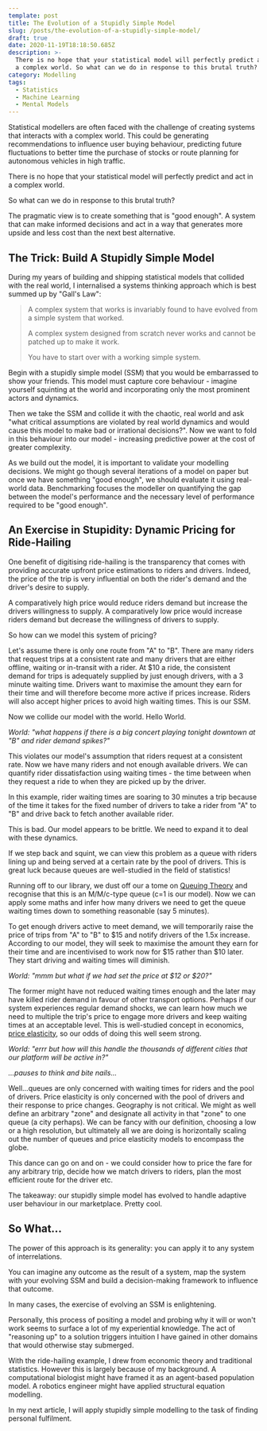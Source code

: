 ```yaml
---
template: post
title: The Evolution of a Stupidly Simple Model
slug: /posts/the-evolution-of-a-stupidly-simple-model/
draft: true
date: 2020-11-19T18:18:50.685Z
description: >-
  There is no hope that your statistical model will perfectly predict and act in
  a complex world. So what can we do in response to this brutal truth?
category: Modelling
tags:
  - Statistics
  - Machine Learning
  - Mental Models
---
```

Statistical modellers are often faced with the challenge of creating systems that interacts with a complex world. This could be generating recommendations to influence user buying behaviour, predicting future fluctuations to better time the purchase of stocks or route planning for autonomous vehicles in high traffic.

There is no hope that your statistical model will perfectly predict and act in a complex world.

So what can we do in response to this brutal truth?

The pragmatic view is to create something that is "good enough". A system that can make informed decisions and act in a way that generates more upside and less cost than the next best alternative.

## The Trick: Build A Stupidly Simple Model

During my years of building and shipping statistical models that collided with the real world, I internalised a systems thinking approach which is best summed up by "Gall's Law":

> A complex system that works is invariably found to have evolved from a simple system that worked. 
>
> A complex system designed from scratch never works and cannot be patched up to make it work. 
>
> You have to start over with a working simple system.

Begin with a stupidly simple model (SSM) that you would be embarrassed to show your friends. This model must capture core behaviour - imagine yourself squinting at the world and incorporating only the most prominent actors and dynamics.

Then we take the SSM and collide it with the chaotic, real world and ask "what critical assumptions are violated by real world dynamics and would cause this model to make bad or irrational decisions?". Now we want to fold in this behaviour into our model - increasing predictive power at the cost of greater complexity.

As we build out the model, it is important to validate your modelling decisions. We might go though several iterations of a model on paper but once we have something "good enough", we should evaluate it using real-world data. Benchmarking focuses the modeller on quantifying the gap between the model's performance and the necessary level of performance required to be "good enough".

## **An Exercise in Stupidity: Dynamic Pricing for Ride-Hailing**

One benefit of digitising ride-hailing is the transparency that comes with providing accurate upfront price estimations to riders and drivers. Indeed, the price of the trip is very influential on both the rider's demand and the driver's desire to supply.

A comparatively high price would reduce riders demand but increase the drivers willingness to supply. A comparatively low price would increase riders demand but decrease the willingness of drivers to supply.

So how can we model this system of pricing?

Let's assume there is only one route from "A" to "B". There are many riders that request trips at a consistent rate and many drivers that are either offline, waiting or in-transit with a rider. At $10 a ride, the consistent demand for trips is adequately supplied by just enough drivers, with a 3 minute waiting time. Drivers want to maximise the amount they earn for their time and will therefore become more active if prices increase. Riders will also accept higher prices to avoid high waiting times. This is our SSM.

Now we collide our model with the world. Hello World.

_World: "what happens if there is a big concert playing tonight downtown at "B" and rider demand spikes?"_

This violates our model's assumption that riders request at a consistent rate. Now we have many riders and not enough available drivers. We can quantify rider dissatisfaction using waiting times - the time between when they request a ride to when they are picked up by the driver.

In this example, rider waiting times are soaring to 30 minutes a trip because of the time it takes for the fixed number of drivers to take a rider from "A" to "B" and drive back to fetch another available rider.

This is bad. Our model appears to be brittle. We need to expand it to deal with these dynamics.

If we step back and squint, we can view this problem as a queue with riders lining up and being served at a certain rate by the pool of drivers. This is great luck because queues are well-studied in the field of statistics!

Running off to our library, we dust off our a tome on [Queuing Theory](https://en.wikipedia.org/wiki/Queueing_theory) and recognise that this is an M/M/c-type queue (c=1 is our model). Now we can apply some maths and infer how many drivers we need to get the queue waiting times down to something reasonable (say 5 minutes).

To get enough drivers active to meet demand, we will temporarily raise the price of trips from "A" to "B" to $15 and notify drivers of the 1.5x increase. According to our model, they will seek to maximise the amount they earn for their time and are incentivised to work now for $15 rather than $10 later. They start driving and waiting times will diminish.

_World: "mmm but what if we had set the price at $12 or $20?"_

The former might have not reduced waiting times enough and the later may have killed rider demand in favour of other transport options. Perhaps if our system experiences regular demand shocks, we can learn how much we need to multiple the trip's price to engage more drivers and keep waiting times at an acceptable level. This is well-studied concept in economics, [price elasticity](https://en.wikipedia.org/wiki/Elasticity_(economics)), so our odds of doing this well seem strong.

_World: "errr but how will this handle the thousands of different cities that our platform will be active in?"_

_...pauses to think and bite nails..._

Well...queues are only concerned with waiting times for riders and the pool of drivers. Price elasticity is only concerned with the pool of drivers and their response to price changes. Geography is not critical. We might as well define an arbitrary "zone" and designate all activity in that "zone" to one queue (a city perhaps). We can be fancy with our definition, choosing a low or a high resolution, but ultimately all we are doing is horizontally scaling out the number of queues and price elasticity models to encompass the globe.

This dance can go on and on - we could consider how to price the fare for any arbitrary trip, decide how we match drivers to riders, plan the most efficient route for the driver etc.

The takeaway: our stupidly simple model has evolved to handle adaptive user behaviour in our marketplace. Pretty cool.

## So What...

The power of this approach is its generality: you can apply it to any system of interrelations.

You can imagine any outcome as the result of a system, map the system with your evolving SSM and build a decision-making framework to influence that outcome.

In many cases, the exercise of evolving an SSM is enlightening.

Personally, this process of positing a model and probing why it will or won't work seems to surface a lot of my experiential knowledge. The act of "reasoning up" to a solution triggers intuition I have gained in other domains that would otherwise stay submerged. 

With the ride-hailing example, I drew from economic theory and traditional statistics. However this is largely because of my background. A computational biologist might have framed it as an agent-based population model. A robotics engineer might have applied structural equation modelling.

In my next article, I will apply stupidly simple modelling to the task of finding personal fulfilment.
